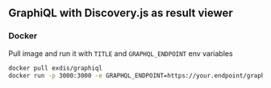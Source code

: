 ## GraphiQL with Discovery.js as result viewer

### Docker

Pull image and run it with `TITLE` and `GRAPHQL_ENDPOINT` env variables

```bash
docker pull exdis/graphiql
docker run -p 3000:3000 -e GRAPHQL_ENDPOINT=https://your.endpoint/graphql -e TITLE="Some title" discoveryjs/graphiql
```
